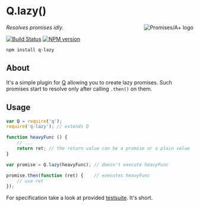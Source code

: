 # Q.lazy()

<a href="http://promises-aplus.github.com/promises-spec">
    <img src="http://promises-aplus.github.com/promises-spec/assets/logo-small.png"
         align="right" alt="Promises/A+ logo" />
</a>

*Resolves promises idly.*

[![Build Status](https://travis-ci.org/nailgun/q-lazy.png?branch=master)](https://travis-ci.org/nailgun/q-lazy)
[![NPM version](https://badge.fury.io/js/q-lazy.png)](http://badge.fury.io/js/q-lazy)

```npm install q-lazy```

## About

It's a simple plugin for [Q](https://github.com/kriskowal/q) allowing you to create lazy
promises. Such promises start to resolve only after calling `.then()` on them.

## Usage

```js
var Q = require('q');
require('q-lazy'); // extends Q

function heavyFunc () {
    // ...
    return ret; // the return value can be a promise or a plain value
}

var promise = Q.lazy(heavyFunc); // doesn't execute heavyFunc

promise.then(function (ret) {    // executes heavyFunc
    // use ret
});
```

For specification take a look at provided [testsuite](test/test.q-lazy.js). It's short.
